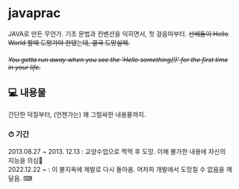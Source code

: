 # javaprac
JAVA로 만든 무언가. 기초 문법과 컨벤션을 익히면서, 첫 걸음마부터. 
~~선배들이 Hello World 할때 도망가야 한댔는데, 결국 도망실패.~~
###### ~~You gotta run away when you see the 'Hello something(!)' for the first time in your life.~~ 


## 💻 내용물
간단한 덕질부터, (언젠가는) 꽤 그럴싸한 내용물까지.


### ⏱ 기간
2013.08.27 ~ 2013. 12.13 : 교양수업으로 찍먹 후 도망. 이해 불가한 내용에 자신의 지능을 의심🤔<br>
2022.12.22 ~ : 이 불지옥에 제발로 다시 돌아옴. 어차피 개발에서 도망칠 수 없음을 깨달음. ⌨
